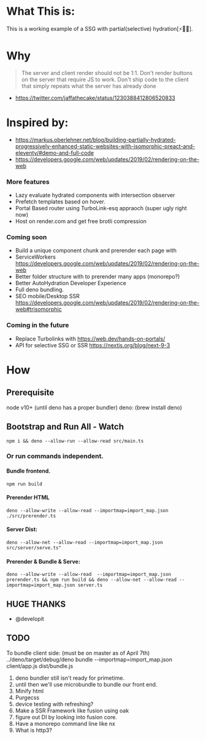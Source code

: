 # What This is:
This is a working example of a SSG with partial(selective) hydration[⚡🧩💦].


# Why

> The server and client render should not be 1:1.
> Don't render buttons on the server that require JS to work.
> Don't ship code to the client that simply repeats what the server has already done
- https://twitter.com/jaffathecake/status/1230388412806520833

# Inspired by:
- https://markus.oberlehner.net/blog/building-partially-hydrated-progressively-enhanced-static-websites-with-isomorphic-preact-and-eleventy/#demo-and-full-code
- https://developers.google.com/web/updates/2019/02/rendering-on-the-web

### More features
- Lazy evaluate hydrated components with intersection observer
- Prefetch templates based on hover.
- Portal Based router using TurboLink-esq appraoch (super ugly right now)
- Host on render.com and get free brotli compression


### Coming soon
- Build a unique component chunk and prerender each page with 
- ServiceWorkers https://developers.google.com/web/updates/2019/02/rendering-on-the-web
- Better folder structure with to prerender many apps (monorepo?)
- Better AutoHydration Developer Experience
- Full deno bundling.
- SEO mobile/Desktop SSR https://developers.google.com/web/updates/2019/02/rendering-on-the-web#trisomorphic

### Coming in the future
- Replace Turbolinks with https://web.dev/hands-on-portals/
- API for selective SSG or SSR https://nextjs.org/blog/next-9-3

# How
## Prerequisite
node v10+ (until deno has a proper bundler)
deno: (brew install deno)

## Bootstrap and Run All - Watch
`npm i && deno --allow-run --allow-read src/main.ts`


### Or run commands independent.
#### Bundle frontend.
`npm run build`

#### Prerender HTML
`deno --allow-write --allow-read --importmap=import_map.json ./src/prerender.ts`

#### Server Dist:
`deno --allow-net --allow-read --importmap=import_map.json src/server/serve.ts"`

#### Prerender & Bundle  & Serve:
`deno --allow-write --allow-read  --importmap=import_map.json prerender.ts && npm run build && deno --allow-net --allow-read --importmap=import_map.json server.ts`

## HUGE THANKS
- @developit





## TODO

To bundle client side: (must be on master as of April 7th)
../deno/target/debug/deno bundle --importmap=import_map.json client/app.js dist/bundle.js
1. deno bundler still isn't ready for primetime.
2. until then we'll use microbundle to bundle our front end.
3. Minify html
4. Purgecss
5. device testing with refreshing?
6. Make a SSR Framework like fusion using oak
7. figure out DI by looking into fusion core.
8. Have a monorepo command line like nx
9. What is http3?

